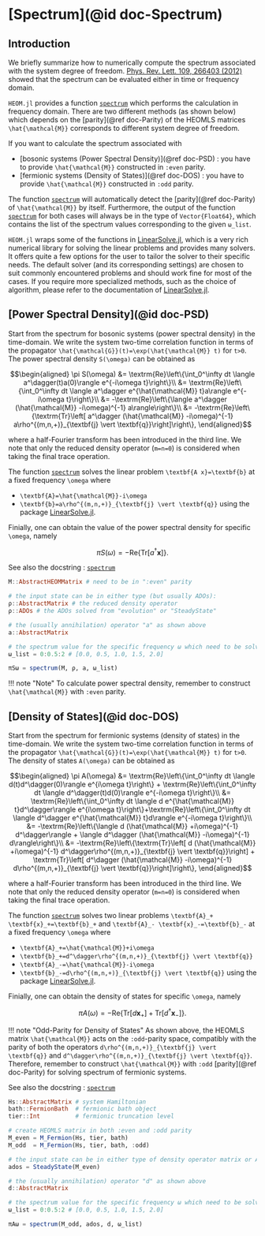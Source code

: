 # [Spectrum](@id doc-Spectrum)

## Introduction
We briefly summarize how to numerically compute the spectrum associated with the system degree of freedom. [Phys. Rev. Lett. 109, 266403 (2012)](https://link.aps.org/doi/10.1103/PhysRevLett.109.266403) showed that the spectrum can be evaluated either in time or frequency domain.

`HEOM.jl` provides a function [`spectrum`](@ref) which performs the calculation in frequency domain. There are two different methods (as shown below) which depends on the [parity](@ref doc-Parity) of the HEOMLS matrices ``\hat{\mathcal{M}}`` corresponds to different system degree of freedom. 

If you want to calculate the spectrum associated with
 - [bosonic systems (Power Spectral Density)](@ref doc-PSD) : you have to provide ``\hat{\mathcal{M}}`` constructed in `:even` parity.
 - [fermionic systems (Density of States)](@ref doc-DOS) : you have to provide ``\hat{\mathcal{M}}`` constructed in `:odd` parity.

The function [`spectrum`](@ref) will automatically detect the [parity](@ref doc-Parity) of ``\hat{\mathcal{M}}`` by itself. Furthermore, the output of the function [`spectrum`](@ref) for both cases will always be in the type of `Vector{Float64}`, which contains the list of the spectrum values corresponding to the given `ω_list`.

`HEOM.jl` wraps some of the functions in [LinearSolve.jl](http://linearsolve.sciml.ai/stable/), which is a very rich numerical library for solving the linear problems and provides many solvers. It offers quite a few options for the user to tailor the solver to their specific needs. The default solver (and its corresponding settings) are chosen to suit commonly encountered problems and should work fine for most of the cases. If you require more specialized methods, such as the choice of algorithm, please refer to the documentation of [LinearSolve.jl](http://linearsolve.sciml.ai/stable/).

## [Power Spectral Density](@id doc-PSD)
Start from the spectrum for bosonic systems (power spectral density) in the time-domain. We write the system two-time correlation function in terms of the propagator ``\hat{\mathcal{G}}(t)=\exp(\hat{\mathcal{M}} t)`` for ``t>0``. The power spectral density ``S(\omega)`` can be obtained as
```math
\begin{aligned}
\pi S(\omega) 
&= \textrm{Re}\left\{\int_0^\infty dt \langle a^\dagger(t)a(0)\rangle e^{-i\omega t}\right\}\\
&= \textrm{Re}\left\{\int_0^\infty dt \langle a^\dagger e^{\hat{\mathcal{M}} t}a\rangle e^{-i\omega t}\right\}\\
&= -\textrm{Re}\left\{\langle a^\dagger (\hat{\mathcal{M}} -i\omega)^{-1} a\rangle\right\}\\
&= -\textrm{Re}\left\{\textrm{Tr}\left[ a^\dagger (\hat{\mathcal{M}} -i\omega)^{-1} a\rho^{(m,n,+)}_{\textbf{j} \vert \textbf{q}}\right]\right\},
\end{aligned}
```
where a half-Fourier transform has been introduced in the third line. We note that only the reduced density operator (``m=n=0``) is considered when taking the final trace operation.

The function [`spectrum`](@ref) solves the linear problem ``\textbf{A x}=\textbf{b}`` at a fixed frequency ``\omega`` where 
 - ``\textbf{A}=\hat{\mathcal{M}}-i\omega``
 - ``\textbf{b}=a\rho^{(m,n,+)}_{\textbf{j} \vert \textbf{q}}`` 
using the package [LinearSolve.jl](http://linearsolve.sciml.ai/stable/).

Finially, one can obtain the value of the power spectral density for specific ``\omega``, namely
```math
\pi S(\omega) = -\textrm{Re}\left\{\textrm{Tr}\left[ a^\dagger \textbf{x}\right]\right\}.
```

See also the docstring : [`spectrum`](@ref)

```julia
M::AbstractHEOMMatrix # need to be in ":even" parity

# the input state can be in either type (but usually ADOs):
ρ::AbstractMatrix # the reduced density operator
ρ::ADOs # the ADOs solved from "evolution" or "SteadyState"

# the (usually annihilation) operator "a" as shown above
a::AbstractMatrix 

# the spectrum value for the specific frequency ω which need to be solved
ω_list = 0:0.5:2 # [0.0, 0.5, 1.0, 1.5, 2.0]

πSω = spectrum(M, ρ, a, ω_list)
```
!!! note "Note"
    To calculate power spectral density, remember to construct ``\hat{\mathcal{M}}`` with `:even` parity.

## [Density of States](@id doc-DOS)
Start from the spectrum for fermionic systems (density of states) in the time-domain. We write the system two-time correlation function in terms of the propagator ``\hat{\mathcal{G}}(t)=\exp(\hat{\mathcal{M}} t)`` for ``t>0``. The density of states ``A(\omega)`` can be obtained as
```math
\begin{aligned}
\pi A(\omega) 
&= \textrm{Re}\left\{\int_0^\infty dt \langle d(t)d^\dagger(0)\rangle e^{i\omega t}\right\} + \textrm{Re}\left\{\int_0^\infty dt \langle d^\dagger(t)d(0)\rangle e^{-i\omega t}\right\}\\
&= \textrm{Re}\left\{\int_0^\infty dt \langle d e^{\hat{\mathcal{M}} t}d^\dagger\rangle e^{i\omega t}\right\}+\textrm{Re}\left\{\int_0^\infty dt \langle d^\dagger e^{\hat{\mathcal{M}} t}d\rangle e^{-i\omega t}\right\}\\
&= -\textrm{Re}\left\{\langle d (\hat{\mathcal{M}} +i\omega)^{-1} d^\dagger\rangle + \langle d^\dagger (\hat{\mathcal{M}} -i\omega)^{-1} d\rangle\right\}\\
&= -\textrm{Re}\left\{\textrm{Tr}\left[ d (\hat{\mathcal{M}} +i\omega)^{-1} d^\dagger\rho^{(m,n,+)}_{\textbf{j} \vert \textbf{q}}\right] + \textrm{Tr}\left[ d^\dagger (\hat{\mathcal{M}} -i\omega)^{-1} d\rho^{(m,n,+)}_{\textbf{j} \vert \textbf{q}}\right]\right\},
\end{aligned}
```
where a half-Fourier transform has been introduced in the third line. We note that only the reduced density operator (``m=n=0``) is considered when taking the final trace operation.

The function [`spectrum`](@ref) solves two linear problems ``\textbf{A}_+ \textbf{x}_+=\textbf{b}_+`` and ``\textbf{A}_- \textbf{x}_-=\textbf{b}_-`` at a fixed frequency ``\omega`` where 
 - ``\textbf{A}_+=\hat{\mathcal{M}}+i\omega``
 - ``\textbf{b}_+=d^\dagger\rho^{(m,n,+)}_{\textbf{j} \vert \textbf{q}}`` 
 - ``\textbf{A}_-=\hat{\mathcal{M}}-i\omega``
 - ``\textbf{b}_-=d\rho^{(m,n,+)}_{\textbf{j} \vert \textbf{q}}`` 
using the package [LinearSolve.jl](http://linearsolve.sciml.ai/stable/).

Finially, one can obtain the density of states for specific ``\omega``, namely
```math
\pi A(\omega) = -\textrm{Re}\left\{\textrm{Tr}\left[ d \textbf{x}_+\right]+\textrm{Tr}\left[ d^\dagger \textbf{x}_-\right]\right\}.
```

!!! note "Odd-Parity for Density of States"
    As shown above, the HEOMLS matrix ``\hat{\mathcal{M}}`` acts on the `:odd`-parity space, compatibly with the parity of both the operators ``d\rho^{(m,n,+)}_{\textbf{j} \vert \textbf{q}}`` and ``d^\dagger\rho^{(m,n,+)}_{\textbf{j} \vert \textbf{q}}``.  
    Therefore, remember to construct ``\hat{\mathcal{M}}`` with `:odd` [parity](@ref doc-Parity) for solving spectrum of fermionic systems.

See also the docstring : [`spectrum`](@ref)

```julia
Hs::AbstractMatrix # system Hamiltonian
bath::FermionBath  # fermionic bath object
tier::Int          # fermionic truncation level 

# create HEOMLS matrix in both :even and :odd parity
M_even = M_Fermion(Hs, tier, bath) 
M_odd  = M_Fermion(Hs, tier, bath, :odd) 

# the input state can be in either type of density operator matrix or ADOs (but usually ADOs):
ados = SteadyState(M_even)

# the (usually annihilation) operator "d" as shown above
d::AbstractMatrix 

# the spectrum value for the specific frequency ω which need to be solved
ω_list = 0:0.5:2 # [0.0, 0.5, 1.0, 1.5, 2.0]

πAω = spectrum(M_odd, ados, d, ω_list)
```